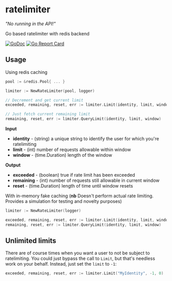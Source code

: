 # ratelimiter

_"No running in the API!"_

Go based ratelimiter with redis backend

[![GoDoc](https://godoc.org/gopkg.in/companieshouse/ratelimiter.v1?status.svg)](https://godoc.org/gopkg.in/companieshouse/ratelimiter.v1)
[![Go Report Card](https://goreportcard.com/badge/github.com/companieshouse/ratelimiter)](https://goreportcard.com/report/github.com/companieshouse/ratelimiter)

Usage
-----

Using redis caching

```go
pool := &redis.Pool{ ... }

limiter := NewRateLimiter(pool, logger)

// Decrement and get current limit
exceeded, remaining, reset, err := limiter.Limit(identity, limit, window)

// Just fetch current remaining limit
remaining, reset, err := limiter.QueryLimit(identity, limit, window)
```

**Input**

  - **identity** - (string) a unique string to identify the user for which you're ratelimiting
  - **limit** - (int) number of requests allowable within window
  - **window** - (time.Duration) length of the window

**Output**

  - **exceeded** - (boolean) true if rate limit has been exceeded
  - **remaining** - (int) number of requests still allowable in current window
  - **reset** - (time.Duration) length of time until window resets

With in-memory fake caching (**nb** Doesn't perform actual rate limiting. Provides a simulation for testing and novelty purposes)

```go
limiter := NewRateLimiter(logger)

exceeded, remaining, reset, err := limiter.Limit(identity, limit, window)
remaining, reset, err := limiter.QueryLimit(identity, limit, window)
```

Unlimited limits
----------------

There are of course times when you want a user to not be subject to ratelimiting. You could just bypass the call to ```Limit```, but that's needless work on your behalf. Instead, just set the ```limit``` to ```-1```:

```go
exceeded, remaining, reset, err := limiter.Limit("MyIdentity", -1, 0)
```
